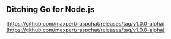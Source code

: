 ## Ditching Go for Node.js
  
  [https://github.com/maxpert/raspchat/releases/tag/v1.0.0-alpha](https://github.com/maxpert/raspchat/releases/tag/v1.0.0-alpha)